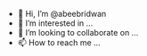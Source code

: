 - 👋 Hi, I’m @abeebridwan
- 👀 I’m interested in ...
- 💞️ I’m looking to collaborate on ...
- 📫 How to reach me ...

<!---
abeebridwan/abeebridwan is a ✨ special ✨ repository because its `README.md` (this file) appears on your GitHub profile.
You can click the Preview link to take a look at your changes.
--->
